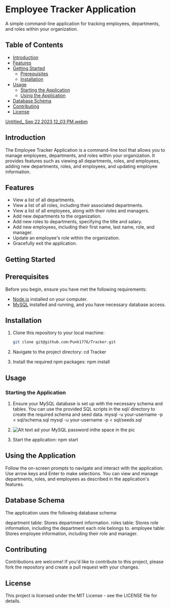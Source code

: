 # Employee Tracker Application

A simple command-line application for tracking employees, departments, and roles within your organization.

## Table of Contents

- [Introduction](#introduction)
- [Features](#features)
- [Getting Started](#getting-started)
  - [Prerequisites](#prerequisites)
  - [Installation](#installation)
- [Usage](#usage)
  - [Starting the Application](#starting-the-application)
  - [Using the Application](#using-the-application)
- [Database Schema](#database-schema)
- [Contributing](#contributing)
- [License](#license)

[Untitled_ Sep 22 2023 12_03 PM.webm](https://github.com/Punk1776/Tracker/assets/135387049/7326542a-7bcd-468d-9a72-0d91c80a0923)

## Introduction

The Employee Tracker Application is a command-line tool that allows you to manage employees, departments, and roles within your organization. It provides features such as viewing all departments, roles, and employees, adding new departments, roles, and employees, and updating employee information.

## Features

- View a list of all departments.
- View a list of all roles, including their associated departments.
- View a list of all employees, along with their roles and managers.
- Add new departments to the organization.
- Add new roles to departments, specifying the title and salary.
- Add new employees, including their first name, last name, role, and manager.
- Update an employee's role within the organization.
- Gracefully exit the application.

## Getting Started

## Prerequisites

Before you begin, ensure you have met the following requirements:

- [Node.js](https://nodejs.org/) installed on your computer.
- [MySQL](https://www.mysql.com/) installed and running, and you have necessary database access.

## Installation

1. Clone this repository to your local machine:

   ```bash
   git clone git@github.com:Punk1776/Tracker.git

 2.  Navigate to the project directory: cd Tracker

 3. Install the required npm packages: npm install

 ## Usage
### Starting the Application
1. Ensure your MySQL database is set up with the necessary schema and tables. You can use the provided SQL scripts in the sql/ directory to create the required schema and seed data.
mysql -u your-username -p < sql/schema.sql
mysql -u your-username -p < sql/seeds.sql

2. ![Alt text](image.png)
ad your MySQL password inthe space in the pic
3. Start the application: npm start

## Using the Application
Follow the on-screen prompts to navigate and interact with the application. Use arrow keys and Enter to make selections.
You can view and manage departments, roles, and employees as described in the application's features.

## Database Schema
The application uses the following database schema:

department table: Stores department information.
roles table: Stores role information, including the department each role belongs to.
employee table: Stores employee information, including their role and manager.

## Contributing
Contributions are welcome! If you'd like to contribute to this project, please fork the repository and create a pull request with your changes.

## License
This project is licensed under the MIT License - see the LICENSE file for details.
